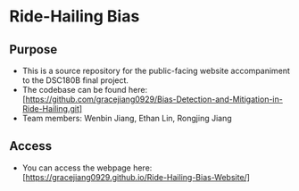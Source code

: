 # Ride-Hailing Bias

## Purpose
- This is a source repository for the public-facing website accompaniment to the DSC180B final project.
- The codebase can be found here: [https://github.com/gracejiang0929/Bias-Detection-and-Mitigation-in-Ride-Hailing.git]
- Team members: Wenbin Jiang, Ethan Lin, Rongjing Jiang

## Access
- You can access the webpage here: [https://gracejiang0929.github.io/Ride-Hailing-Bias-Website/]
